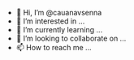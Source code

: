 - 👋 Hi, I’m @cauanavsenna
- 👀 I’m interested in ...
- 🌱 I’m currently learning ...
- 💞️ I’m looking to collaborate on ...
- 📫 How to reach me ...

<!---
cauanavsenna/cauanavsenna is a ✨ special ✨ repository because its `README.md` (this file) appears on your GitHub profile.
You can click the Preview link to take a look at your changes.
--->
